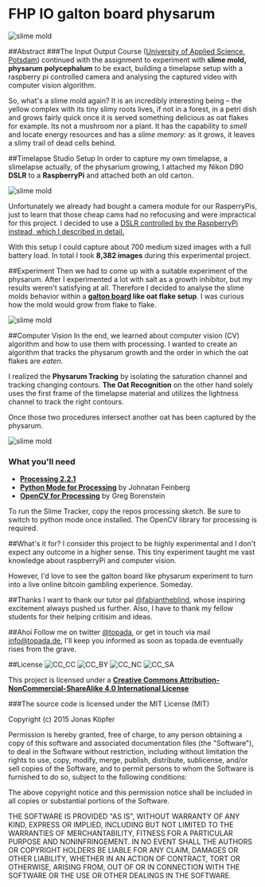 FHP IO galton board physarum
======

![slime mold](http://topada.hercules.uberspace.de/d_fhp/io/doc/02_slime_mold/io_2_0.png)

##Abstract
###The Input Output Course ([University of Applied Science, Potsdam](http://www.fh-potsdam.de/)) continued with the assignment to experiment with **slime mold, physarum polycephalum** to be exact, building a timelapse setup with a raspberry pi controlled camera and analysing the captured video with computer vision algorithm.

So, what's a slime mold again? It is an incredibly interesting being – the yellow complex with its tiny slimy roots lives, if not in a forest, in a petri dish and grows fairly quick once it is served something delicious as oat flakes for example. Its not a mushroom nor a plant. It has the capability to *smell* and locate energy resources and has a *slime memory:* as it grows, it leaves a slimy trail of dead cells behind.

##Timelapse Studio Setup
In order to capture my own timelapse, a slimelapse actually, of the physarium growing, I attached my Nikon D90 **DSLR** to a **RaspberryPi** and attached both an old carton.  

![slime mold](http://topada.hercules.uberspace.de/d_fhp/io/doc/02_slime_mold/io_2_2.png)

Unfortunately we already had bought a camera module for our RasperryPis, just to learn that those cheap cams had no refocusing and were impractical for this project. I decided to use a [DSLR controlled by the RaspberryPi instead, which I described in detail.](https://github.com/topada/DSLR-Timelapse-gphoto-RPI)

With this setup I could capture about 700 medium sized images with a full battery load. In total I took **8,382 images** during this experimental project.

##Experiment
Then we had to come up with a suitable experiment of the physarum. After I experimented a lot with salt as a growth inhibitor, but my results weren't satisfying at all. Therefore I decided to analyse the slime molds behavior within a **[galton board](https://en.wikipedia.org/wiki/Bean_machine) like oat flake setup**. I was curious how the mold would grow from flake to flake.

![slime mold](http://topada.hercules.uberspace.de/d_fhp/io/doc/02_slime_mold/io_2_1.png)

##Computer Vision
In the end, we learned about computer vision (CV) algorithm and how to use them with processing. I wanted to create an algorithm that tracks the physarum growth and the order in which the oat flakes are *eaten.* 

I realized the **Physarum Tracking** by isolating the saturation channel and tracking changing contours. **The Oat Recognition** on the other hand solely uses the first frame of the timelapse material and utilizes the lightness channel to track the right contours.

Once those two procedures intersect another oat has been captured by the physarum.

![slime mold](http://topada.hercules.uberspace.de/d_fhp/io/doc/02_slime_mold/io_2_4.png)

### What you'll need
* [**Processing 2.2.1**](https://processing.org/)
* [**Python Mode for Processing**](https://github.com/jdf/processing.py#python-mode-for-processing) by Johnatan Feinberg
* [**OpenCV for Processing**](https://github.com/atduskgreg/opencv-processing
) by Greg Borenstein

To run the Slime Tracker, copy the repos processing sketch. Be sure to switch to python mode once installed. The OpenCV library for processing is required. 

##What's it for?
I consider this project to be highly experimental and I don't expect any outcome in a higher sense. This tiny experiment taught me vast knowledge about raspberryPi and computer vision. 

However, I'd love to see the galton board like physarum experiment to turn into a live online bitcoin gambling experience. Someday.

##Thanks
I want to thank our tutor pal [@fabiantheblind](https://github.com/fabiantheblind), whose inspiring excitement always pushed us further. Also, I have to thank my fellow students for their helping critisim and ideas.

##Ahoi
Follow me on twitter [@topada](http://twitter.com/topada), or get in touch via mail [info@topada.de](mailto:info@topada.de), I'll keep you informed as soon as topada.de eventually rises from the grave.

##License
![CC_CC](http://creativecommons.org/wp-content/themes/creativecommons.org/images/chooser_cc.png)
![CC_BY](http://creativecommons.org/wp-content/themes/creativecommons.org/images/chooser_by.png)
![CC_NC](http://creativecommons.org/wp-content/themes/creativecommons.org/images/chooser_nc.png)
![CC_SA](http://creativecommons.org/wp-content/themes/creativecommons.org/images/chooser_sa.png)

This project is licensed under a [**Creative Commons Attribution-NonCommercial-ShareAlike 4.0 International License**](http://creativecommons.org/licenses/by-nc-sa/4.0/)

###The source code is licensed under the MIT License (MIT)

Copyright (c) 2015 Jonas Köpfer

Permission is hereby granted, free of charge, to any person obtaining a copy of this software and associated documentation files (the "Software"), to deal in the Software without restriction, including without limitation the rights to use, copy, modify, merge, publish, distribute, sublicense, and/or sell copies of the Software, and to permit persons to whom the Software is furnished to do so, subject to the following conditions:

The above copyright notice and this permission notice shall be included in all copies or substantial portions of the Software.

THE SOFTWARE IS PROVIDED "AS IS", WITHOUT WARRANTY OF ANY KIND, EXPRESS OR IMPLIED, INCLUDING BUT NOT LIMITED TO THE WARRANTIES OF MERCHANTABILITY, FITNESS FOR A PARTICULAR PURPOSE AND NONINFRINGEMENT. IN NO EVENT SHALL THE AUTHORS OR COPYRIGHT HOLDERS BE LIABLE FOR ANY CLAIM, DAMAGES OR OTHER LIABILITY, WHETHER IN AN ACTION OF CONTRACT, TORT OR OTHERWISE, ARISING FROM, OUT OF OR IN CONNECTION WITH THE SOFTWARE OR THE USE OR OTHER DEALINGS IN THE SOFTWARE.
